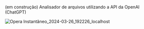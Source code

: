 (em construção)
Analisador de arquivos utilizando a API da OpenAI (ChatGPT)

![Opera Instantâneo_2024-03-26_192226_localhost](https://github.com/fractalxg/portfolio-openai/assets/147837025/da48b5b3-87fc-45c1-bbf6-79c8c224a478)


